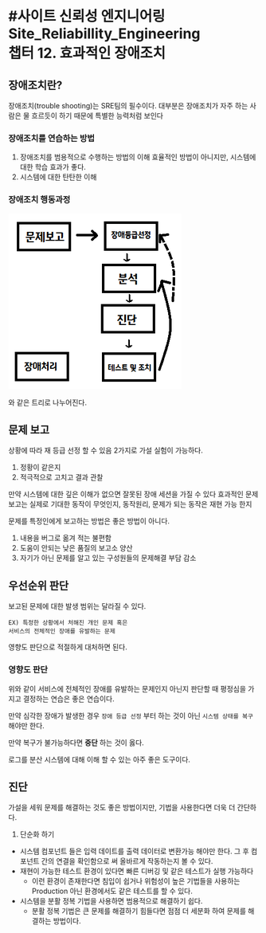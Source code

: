 #사이트 신뢰성 엔지니어링 Site_Reliabillity_Engineering<br>
챕터 12. 효과적인 장애조치
======

## 장애조치란?
장애조치(trouble shooting)는 SRE팀의 필수이다.
대부분은 장애조치가 자주 하는 사람은 물 흐르듯이 하기 때문에 특별한 능력처럼 보인다

### 장애조치를 연습하는 방법
1. 장애조치를 범용적으로 수행하는 방법의 이해
    효율적인 방법이 아니지만, 시스템에 대한 학습 효과가 좋다.
2. 시스템에 대한 탄탄한 이해

### 장애조치 행동과정
<img src='../Image/장애 조치 행동 과정.png'>

와 같은 트리로 나누어진다.

## 문제 보고
상황에 따라 재 등급 선정 할 수 있음
2가지로 가설 실험이 가능하다.

1. 정황이 같은지
2. 적극적으로 고치고 결과 관찰

만약 시스템에 대한 깊은 이해가 없으면 잘못된 장애 세션을 가질 수 있다
효과적인 문제 보고는 실제로 기대한 동작이 무엇인지, 동작원리, 문제가 되는 동작은 재현 가능 한지

문제를 특정인에게 보고하는 방법은 좋은 방법이 아니다.
1. 내용을 버그로 옮겨 적는 불편함
2. 도움이 안되는 낮은 품질의 보고소 양산
3. 자기가 아닌 문제를 알고 있는 구성원들의 문제해결 부담 감소

## 우선순위 판단
보고된 문제에 대한 발생 범위는 달라질 수 있다.

```
EX) 특정한 상황에서 처해진 개인 문제 혹은
서비스의 전체적인 장애를 유발하는 문제
```
영향도 판단으로 적절하게 대처하면 된다.

### 영향도 판단
위와 같이 서비스에 전체적인 장애를 유발하는 문제인지 아닌지 판단할 때 평정심을 가지고 결정하는 연습은 좋은 연습이다.

만약 심각한 장애가 발생한 경우 `장애 등급 선정` 부터 하는 것이 아닌 `시스템 상태를 복구` 해야만 한다.

만약 복구가 불가능하다면 **중단** 하는 것이 옳다.

로그를 분산 시스템에 대해 이해 할 수 있는 아주 좋은 도구이다.

## 진단
가설을 세워 문제를 해결하는 것도 좋은 방법이지만, 기법을 사용한다면 더욱 더 간단하다.

1. 단순화 하기
 - 시스템 컴포넌트 들은 입력 데이트를 출력 데이터로 변환가능 해야만 한다.
그 후 컴포넌트 간의 연결을 확인함으로 써 올바르게 작동하는지 볼 수 있다.
 - 재현이 가능한 테스트 환경이 있다면 빠른 디버깅 및 같은 테스트가 실행 가능하다
    + 이런 환경이 존재한다면 침입이 쉽거나 위험성이 높은 기법들을 사용하는 Production 아닌 환경에서도 같은 테스트를 할 수 있다.
 - 시스템을 분활 정복 기법을 사용하면 범용적으로 해결하기 쉽다.
    + 분활 정복 기법은 큰 문제를 해결하기 힘들다면 점점 더 세분화 하여 문제를 해결하는 방법이다.
